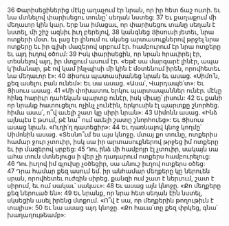 36 Փարիսեցիներից մէկը աղաչում էր նրան, որ իր հետ ճաշ ուտի. եւ նա մտնելով փարիսեցու տունը՝ սեղան նստեց: 37 Եւ քաղաքում մի մեղաւոր կին կար. երբ նա իմացաւ, որ փարիսեցու տանը սեղան է նստել, մի շիշ ազնիւ իւղ բերելով, 38 կանգնեց Յիսուսի յետեւ, նրա ոտքերի մօտ. եւ լաց էր լինում ու սկսեց արտասուքներով թրջել նրա ոտքերը եւ իր գլխի մազերով սրբում էր. համբուրում էր նրա ոտքերը եւ այդ իւղով օծում: 39 Իսկ փարիսեցին, որ նրան հրաւիրել էր, տեսնելով այդ, իր մտքում ասում էր. «Եթէ սա մարգարէ լինէր, ապա կ՚իմանար, թէ ով կամ ինչպիսի մի կին է մօտենում իրեն, որովհետեւ նա մեղաւոր է»: 40 Յիսուս պատասխանեց նրան եւ ասաց. «Սիմո՛ն, քեզ ասելու բան ունեմ»: Եւ սա ասաց. «Ասա՛, Վարդապե՛տ»: Եւ Յիսուս ասաց. 41 «Մի փոխատու երկու պարտապաններ ունէր. մէկը հինգ հարիւր դահեկան պարտք ունէր, իսկ միւսը՝ յիսուն: 42 Եւ քանի որ նրանք հատուցելու ոչինչ չունէին, երկուսին էլ պարտքը շնորհեց. հիմա ասա՛, ո՞վ աւելի շատ կը սիրի նրան»: 43 Սիմոնն ասաց. «Ինձ այնպէս է թւում, թէ նա՛՝ ում աւելի շատը շնորհուեց»: Եւ Յիսուս ասաց նրան. «Ուղի՛ղ դատեցիր»: 44 Եւ դառնալով կնոջ կողմը՝ Սիմոնին ասաց. «Տեսնո՞ւմ ես այս կնոջը. մտայ քո տունը, ոտքերիս համար ջուր չտուիր, իսկ սա իր արտասուքներով թրջեց իմ ոտքերը եւ իր մազերով սրբեց: 45 Դու ինձ մի համբոյր էլ չտուիր, սակայն սա ահա տուն մտնելուցս ի վեր չի դադարում ոտքերս համբուրելուց: 46 Դու իւղով իմ գլուխը չօծեցիր, սա անուշ իւղով ոտքերս օծեց: 47 Դրա համար քեզ ասում եմ. իր անհամար մեղքերը կը ներուեն սրան, որովհետեւ ուժգին սիրեց. քանզի ում շատ է ներւում, շատ է սիրում, եւ ում սակաւ՝ սակաւ»: 48 Եւ ասաց այն կնոջը. «Քո մեղքերը քեզ ներուած են»: 49 Եւ նրանք, որ նրա հետ սեղան էին նստել, սկսեցին ասել իրենց մտքում. «Ո՞վ է սա, որ մեղքերին թողութիւն է տալիս»: 50 Եւ նա ասաց այդ կնոջը. «Քո հաւա՛տը քեզ փրկեց, գնա՛ խաղաղութեամբ»:

